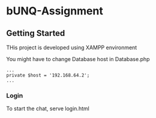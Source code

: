 # bUNQ-Assignment
## Getting Started

THis project is developed using XAMPP environment 

You might have to change Database host in Database.php
```
...
private $host = '192.168.64.2';
...
```

### Login

To start the chat, serve login.html




